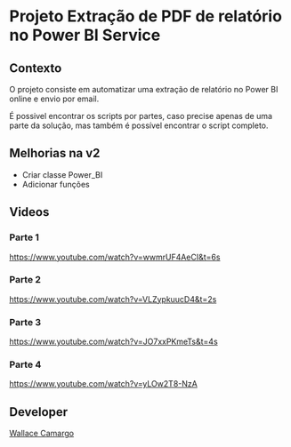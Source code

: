 # Projeto Extração de PDF de relatório no Power BI Service 

## Contexto

O projeto consiste em automatizar uma extração de relatório no Power BI online e envio por email.

É possivel encontrar os scripts por partes, caso precise apenas de uma parte da solução, mas também é possível encontrar o script completo. 

Melhorias na v2
-
- Criar classe Power_BI
- Adicionar funções


## Videos

### Parte 1
https://www.youtube.com/watch?v=wwmrUF4AeCI&t=6s

### Parte 2
https://www.youtube.com/watch?v=VLZypkuucD4&t=2s

### Parte 3
https://www.youtube.com/watch?v=JO7xxPKmeTs&t=4s

### Parte 4
https://www.youtube.com/watch?v=yLOw2T8-NzA


## Developer

[Wallace Camargo](https://www.linkedin.com/in/wallace-camargo-35b615171/) 